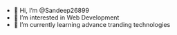 - 👋 Hi, I’m @Sandeep26899
- 👀 I’m interested in Web Development
- 🌱 I’m currently learning advance tranding technologies

<!---
Sandeep26899/Sandeep26899 is a ✨ special ✨ repository because its `README.md` (this file) appears on your GitHub profile.
You can click the Preview link to take a look at your changes.
--->
